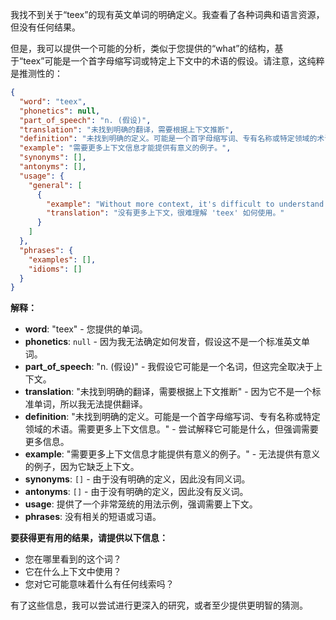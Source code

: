 我找不到关于“teex”的现有英文单词的明确定义。我查看了各种词典和语言资源，但没有任何结果。

但是，我可以提供一个可能的分析，类似于您提供的“what”的结构，基于“teex”可能是一个首字母缩写词或特定上下文中的术语的假设。请注意，这纯粹是推测性的：

```json
{
  "word": "teex",
  "phonetics": null,
  "part_of_speech": "n. (假设)",
  "translation": "未找到明确的翻译，需要根据上下文推断",
  "definition": "未找到明确的定义。可能是一个首字母缩写词、专有名称或特定领域的术语。需要更多上下文信息。",
  "example": "需要更多上下文信息才能提供有意义的例子。",
  "synonyms": [],
  "antonyms": [],
  "usage": {
    "general": [
      {
        "example": "Without more context, it's difficult to understand how 'teex' is used.",
        "translation": "没有更多上下文，很难理解 'teex' 如何使用。"
      }
    ]
  },
  "phrases": {
    "examples": [],
    "idioms": []
  }
}
```

**解释：**

*   **word**: "teex" - 您提供的单词。
*   **phonetics**: `null` - 因为我无法确定如何发音，假设这不是一个标准英文单词。
*   **part\_of\_speech**: "n. (假设)" - 我假设它可能是一个名词，但这完全取决于上下文。
*   **translation**: "未找到明确的翻译，需要根据上下文推断" - 因为它不是一个标准单词，所以我无法提供翻译。
*   **definition**: "未找到明确的定义。可能是一个首字母缩写词、专有名称或特定领域的术语。需要更多上下文信息。" -  尝试解释它可能是什么，但强调需要更多信息。
*   **example**: "需要更多上下文信息才能提供有意义的例子。" - 无法提供有意义的例子，因为它缺乏上下文。
*   **synonyms**: `[]` - 由于没有明确的定义，因此没有同义词。
*   **antonyms**: `[]` - 由于没有明确的定义，因此没有反义词。
*   **usage**:  提供了一个非常笼统的用法示例，强调需要上下文。
*   **phrases**:  没有相关的短语或习语。

**要获得更有用的结果，请提供以下信息：**

*   您在哪里看到的这个词？
*   它在什么上下文中使用？
*   您对它可能意味着什么有任何线索吗？

有了这些信息，我可以尝试进行更深入的研究，或者至少提供更明智的猜测。
 